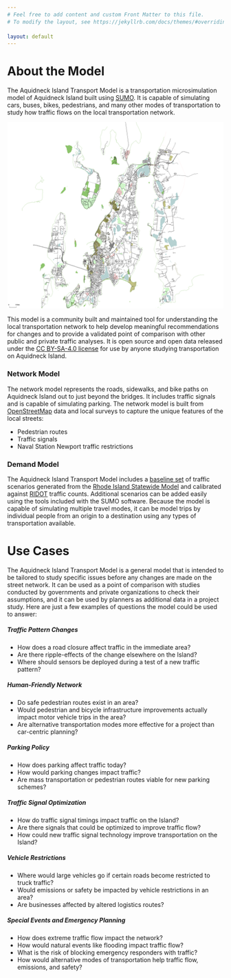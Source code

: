 ```yaml
---
# Feel free to add content and custom Front Matter to this file.
# To modify the layout, see https://jekyllrb.com/docs/themes/#overriding-theme-defaults

layout: default
---
```

# About the Model
The Aquidneck Island Transport Model is a transportation microsimulation model of Aquidneck Island built 
using [SUMO](https://www.eclipse.org/sumo/).  It is capable of simulating cars, buses, bikes, pedestrians, 
and many other modes of transportation to study how traffic flows on the local transportation network.

<img id="full_map" alt="The full Aquidneck Island Transport Model network" src="assets/img/full_network.png">

This model is a community built and maintained tool for understanding the local 
transportation network to help develop meaningful recommendations for changes and to provide a 
validated point of comparison with other public and private traffic analyses.  It is open source and open data released
under the [CC BY-SA-4.0 license](https://creativecommons.org/licenses/by-sa/4.0/) for use by anyone studying
transportation on Aquidneck Island.


### Network Model
The network model represents the roads, sidewalks, and bike paths on Aquidneck Island out to just beyond the bridges. It
includes traffic signals and is capable of simulating parking.  The network model is built from
[OpenStreetMap](https://openstreetmap.org) data and local surveys to capture the unique features of the local streets:

* Pedestrian routes
* Traffic signals
* Naval Station Newport traffic restrictions


### Demand Model
The Aquidneck Island Transport Model includes a [baseline set](https://github.com/paulopperman/aquidneck-island-transport/tree/master/scenarios/aquidneck_island_traffic_model) of traffic scenarios generated from the 
[Rhode Island Statewide Model](http://www.planning.ri.gov/planning-areas/transportation/travel-demand-model.php)
and calibrated against [RIDOT](http://www.dot.ri.gov) traffic counts. Additional scenarios can be added easily using
the tools included with the SUMO software.  Because the model is capable of simulating multiple travel modes, it can be 
model trips by individual people from an origin to a destination using any types of transportation available.


# Use Cases
The Aquidneck Island Transport Model is a general model that is intended to be tailored to study specific issues before 
any changes are made on the street network. It can be used as a point of comparison with studies conducted by governments and private organizations to check their 
assumptions, and it can be used by planners as additional data in a project study.  Here are just a few examples of questions
the model could be used to answer:

##### Traffic Pattern Changes
* How does a road closure affect traffic in the immediate area?
* Are there ripple-effects of the change elsewhere on the Island?
* Where should sensors be deployed during a test of a new traffic pattern?

##### Human-Friendly Network
* Do safe pedestrian routes exist in an area?
* Would pedestrian and bicycle infrastructure improvements actually impact motor vehicle trips in the area?
* Are alternative transportation modes more effective for a project than car-centric planning?

##### Parking Policy
* How does parking affect traffic today?
* How would parking changes impact traffic?
* Are mass transportation or pedestrian routes viable for new parking schemes?

##### Traffic Signal Optimization
* How do traffic signal timings impact traffic on the Island?
* Are there signals that could be optimized to improve traffic flow?
* How could new traffic signal technology improve transportation on the Island?

##### Vehicle Restrictions
* Where would large vehicles go if certain roads become restricted to truck traffic?
* Would emissions or safety be impacted by vehicle restrictions in an area?
* Are businesses affected by altered logistics routes?

##### Special Events and Emergency Planning
* How does extreme traffic flow impact the network?
* How would natural events like flooding impact traffic flow?
* What is the risk of blocking emergency responders with traffic?
* How would alternative modes of transportation help traffic flow, emissions, and safety?